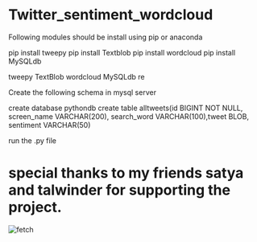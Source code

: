# Twitter_sentiment_wordcloud


Following modules should be install using pip or anaconda 

pip install tweepy
pip install Textblob
pip install wordcloud
pip install MySQLdb


tweepy
TextBlob
wordcloud
MySQLdb
re

Create the following schema in mysql server


create database pythondb
create table alltweets(id BIGINT NOT NULL, screen_name VARCHAR(200), search_word VARCHAR(100),tweet BLOB, sentiment VARCHAR(50)

run the .py file 

# special thanks to my friends satya and talwinder for supporting the project.


![fetch](https://user-images.githubusercontent.com/9431457/38480965-863b5744-3b96-11e8-8210-d225de13db0e.JPG)





